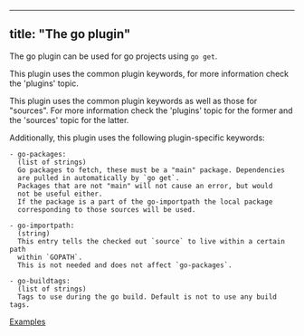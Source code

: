 
---
title: "The go plugin"
---

The go plugin can be used for go projects using `go get`.

This plugin uses the common plugin keywords, for more information check the
'plugins' topic.

This plugin uses the common plugin keywords as well as those for "sources".
For more information check the 'plugins' topic for the former and the
'sources' topic for the latter.

Additionally, this plugin uses the following plugin-specific keywords:

    - go-packages:
      (list of strings)
      Go packages to fetch, these must be a "main" package. Dependencies
      are pulled in automatically by `go get`.
      Packages that are not "main" will not cause an error, but would
      not be useful either.
      If the package is a part of the go-importpath the local package
      corresponding to those sources will be used.

    - go-importpath:
      (string)
      This entry tells the checked out `source` to live within a certain path
      within `GOPATH`.
      This is not needed and does not affect `go-packages`.

    - go-buildtags:
      (list of strings)
      Tags to use during the go build. Default is not to use any build tags.

[Examples](https://github.com/search?o=desc&q=filename%3Asnapcraft.yaml+%22plugin%3A+go%22+&s=indexed&type=Code&utf8=%E2%9C%93)
